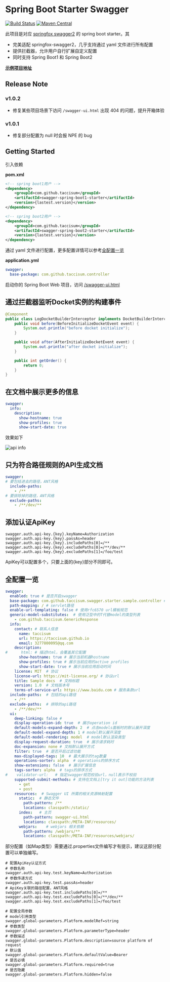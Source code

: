 # Spring Boot Starter Swagger

[![Build Status](https://www.travis-ci.org/taccisum/spring-boot-starter-swagger.svg?branch=master)](https://www.travis-ci.org/taccisum/spring-boot-starter-swagger)
[![Maven Central](https://img.shields.io/maven-central/v/com.github.taccisum/spring-boot-starter-swagger.svg?label=Maven%20Central)](https://search.maven.org/search?q=g:%22com.github.taccisum%22%20AND%20a:%22spring-boot-starter-swagger%22)

此项目是对应 [springfox swagger2](https://github.com/springfox/springfox/tree/master/springfox-swagger2) 的 spring boot starter。其

- 完美适配 springfox-swagger2，几乎支持通过 yaml 文件进行所有配置
- 提供拦截器，允许用户自行扩展自定义配置
- 同时支持 Spring Boot1 和 Spring Boot2

[**示例项目地址**](https://github.com/taccisum/spring-boot-starter-swagger-sample)

## Release Note

### v1.0.2

- 修复某些项目场景下访问 `/swagger-ui.html` 出现 404 的问题，提升开箱体验

### v1.0.1

- 修复部分配置为 null 时会报 NPE 的 bug


## Getting Started

引入依赖

**pom.xml**
```xml
<!-- spring boot1用户 -->
<dependency>
    <groupId>com.github.taccisum</groupId>
    <artifactId>swagger-spring-boot1-starter</artifactId>
    <version>{lastest.version}</version>
</dependency>

<!-- spring boot2用户 -->
<dependency>
    <groupId>com.github.taccisum</groupId>
    <artifactId>swagger-spring-boot2-starter</artifactId>
    <version>{lastest.version}</version>
</dependency>
```

通过 yaml 文件进行配置，更多配置详情可以参考[全配置一览](#全配置一览)

**application.yml**
```yaml
swagger:
  base-package: com.github.taccisum.controller
```

启动你的 Spring Boot Web 项目，访问 [/swagger-ui.html](http://localhost:8080/swagger-ui.html)

## 通过拦截器监听Docket实例的构建事件

```java
@Component
public class LogDocketBuilderInterceptor implements DocketBuilderInterceptor {
    public void before(BeforeInitializeDocketEvent event) {
        System.out.println("before docket initialize");
    }

    public void after(AfterInitializeDocketEvent event) {
        System.out.println("after docket initialize");
    }

    public int getOrder() {
        return 0;
    }
}
```

## 在文档中展示更多的信息

```yaml
swagger:
  info:
    description:
      show-hostname: true
      show-profiles: true
      show-start-date: true
```

效果如下

![api info](/assets/pics/api_info.png)

## 只为符合路径规则的API生成文档

```yaml
swagger:
# 要包括进去的路径，ANT风格
  include-paths:
    - /**
# 要排除掉的路径，ANT风格
  exclude-paths:
    - /**/dev/**
```

## 添加认证ApiKey

```properties
swagger.auth.api-key.{key}.keyName=Authorization
swagger.auth.api-key.{key}.passAs=header
swagger.auth.api-key.{key}.includePaths[0]=/**
swagger.auth.api-key.{key}.excludePaths[0]=/**/dev/**
swagger.auth.api-key.{key}.excludePaths[1]=/foo/test
```

ApiKey可以配置多个，只要上面的{key}部分不同即可。

## 全配置一览

```yaml
swagger:
  enabled: true # 是否开启swagger
  base-package: com.github.taccisum.swagger.starter.sample.controller # controller扫描路径
  path-mapping: / # servlet路径
  enable-url-templating: false # 使用rfc6570 url模板规范
  generic-model-substitutes:  # 使用泛型中的T代替model的类型列表
    - com.github.taccisum.GenericResponse
  info:
    contact: # 联系人信息
      name: taccisum
      url: https://taccisum.github.io
      email: 3277800095@qq.com
    description:
#      html: # 描述html，会覆盖其它配置
      show-hostname: true # 展示当前机器hostname
      show-profiles: true # 展示当前应用的active profiles
      show-start-date: true # 展示当前应用启动时间
    license: MIT  # 协议
    license-url: https://mit-license.org/ # 协议url
    title: Sample docs  # 文档标题
    version: 1.0  # 文档版本号
    terms-of-service-url: https://www.baidu.com # 服务条款url
  include-paths:  # 包括的api路径
    - /**
  exclude-paths:  # 排除的api路径
    - /**/dev/**
  ui:
    deep-linking: false # 
    display-operation-id: true  # 展示operation id
    default-models-expand-depth: 2  # 点击models面板时的默认展开深度
    default-model-expand-depth: 1 # model默认展开深度
    default-model-rendering: model  # model默认渲染类型
    display-request-duration: true  # 展示请求耗时
    doc-expansion: none # 文档默认展开方式
    filter: true  # 是否开启过滤功能
    max-displayed-tags: 10  # 最大展示的tag数量
    operations-sorter: alpha  # operations的排序方式
    show-extensions: false  # 展示扩展信息
    tags-sorter: alpha  # tags的排序方式
#    validator-url:   # 指定swagger规范校验url，null表示不校验
    supported-submit-methods: # 支持在文档上[try it out]功能的方法列表
      - get
      - post
    resources:  # Swagger UI 所需的相关资源映射配置
      static:  # 静态文件
        path-pattern: /**
        locations: classpath:/static/
      index:   # 主页
        path-pattern: swagger-ui.html
        locations: classpath:/META-INF/resources/
      webjars:    # webjars 相关依赖
        path-pattern: /webjars/**
        locations: classpath:/META-INF/resources/webjars/
```

部分配置（如Map类型）需要通过.properties文件编写才有提示，建议这部分配置可以单独编写。

```properties
# 配置ApiKey认证方式
# 参数名称
swagger.auth.api-key.test.keyName=Authorization
# 参数传递方式
swagger.auth.api-key.test.passAs=header
# ApiKey关联的路径配置，ANT风格
swagger.auth.api-key.test.includePaths[0]=/**
swagger.auth.api-key.test.excludePaths[0]=/**/dev/**
swagger.auth.api-key.test.excludePaths[1]=/foo/test

# 配置全局参数
# model引用类型
swagger.global-parameters.Platform.modelRef=string
# 参数类型
swagger.global-parameters.Platform.parameterType=header
# 参数描述
swagger.global-parameters.Platform.description=source platform of request
# 默认值
swagger.global-parameters.Platform.defaultValue=Bearer
# 是否必填
swagger.global-parameters.Platform.required=true
# 是否隐藏
swagger.global-parameters.Platform.hidden=false
```


